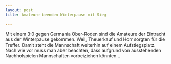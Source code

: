```yaml
---
layout: post
title: Amateure beenden Winterpause mit Sieg

---
```


Mit einem 3:0 gegen Germania Ober-Roden sind die Amateure der Eintracht aus der Winterpause gekommen. Weil, Theuerkauf und Horr sorgten für die Treffer. Damit steht die Mannschaft weiterhin auf einem Aufstiegsplatz. Nach wie vor muss man aber beachten, dass aufgrund von ausstehenden Nachholspielen Mannschaften vorbeiziehen könnten...


